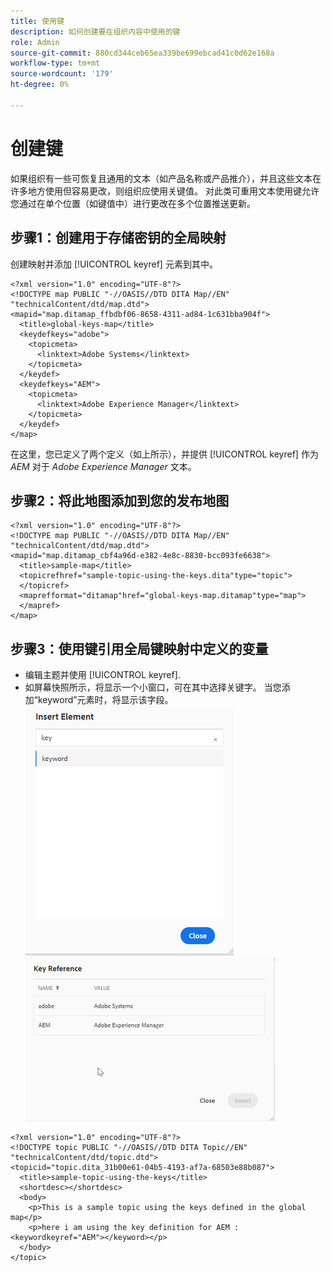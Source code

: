 ```yaml
---
title: 使用键
description: 如何创建要在组织内容中使用的键
role: Admin
source-git-commit: 880cd344ceb65ea339be699ebcad41c0d62e168a
workflow-type: tm+mt
source-wordcount: '179'
ht-degree: 0%

---
```


# 创建键

如果组织有一些可恢复且通用的文本（如产品名称或产品推介），并且这些文本在许多地方使用但容易更改，则组织应使用关键值。 对此类可重用文本使用键允许您通过在单个位置（如键值中）进行更改在多个位置推送更新。

## 步骤1：创建用于存储密钥的全局映射

创建映射并添加 [!UICONTROL keyref] 元素到其中。

```
<?xml version="1.0" encoding="UTF-8"?>
<!DOCTYPE map PUBLIC "-//OASIS//DTD DITA Map//EN" "technicalContent/dtd/map.dtd">
<mapid="map.ditamap_ffbdbf06-8658-4311-ad84-1c631bba904f">
  <title>global-keys-map</title>
  <keydefkeys="adobe">
    <topicmeta>
      <linktext>Adobe Systems</linktext>
    </topicmeta>
  </keydef>
  <keydefkeys="AEM">
    <topicmeta>
      <linktext>Adobe Experience Manager</linktext>
    </topicmeta>
  </keydef>
</map>
```

在这里，您已定义了两个定义（如上所示），并提供 [!UICONTROL keyref] 作为 _AEM_ 对于 _Adobe Experience Manager_ 文本。

## 步骤2：将此地图添加到您的发布地图

```
<?xml version="1.0" encoding="UTF-8"?>
<!DOCTYPE map PUBLIC "-//OASIS//DTD DITA Map//EN" "technicalContent/dtd/map.dtd">
<mapid="map.ditamap_cbf4a96d-e382-4e8c-8830-bcc093fe6638">
  <title>sample-map</title>
  <topicrefhref="sample-topic-using-the-keys.dita"type="topic">
  </topicref>
  <maprefformat="ditamap"href="global-keys-map.ditamap"type="map">
  </mapref>
</map>
```

## 步骤3：使用键引用全局键映射中定义的变量

+ 编辑主题并使用 [!UICONTROL keyref].
+ 如屏幕快照所示，将显示一个小窗口，可在其中选择关键字。 当您添加“keyword”元素时，将显示该字段。
  ![插入元素](assets/insert_element.png)
  ![键引用](assets/key_ref.png)

```
<?xml version="1.0" encoding="UTF-8"?>
<!DOCTYPE topic PUBLIC "-//OASIS//DTD DITA Topic//EN" "technicalContent/dtd/topic.dtd">
<topicid="topic.dita_31b00e61-04b5-4193-af7a-68503e88b087">
  <title>sample-topic-using-the-keys</title>
  <shortdesc></shortdesc>
  <body>
    <p>This is a sample topic using the keys defined in the global map</p>
    <p>here i am using the key definition for AEM :<keywordkeyref="AEM"></keyword></p>
  </body>
</topic>
```
